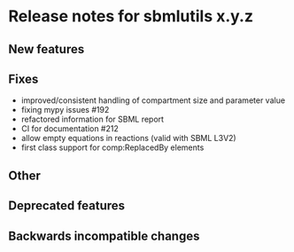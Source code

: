 # Release notes for sbmlutils x.y.z

## New features

## Fixes
- improved/consistent handling of compartment size and parameter value
- fixing mypy issues #192 
- refactored information for SBML report
- CI for documentation #212
- allow empty equations in reactions (valid with SBML L3V2)
- first class support for comp:ReplacedBy elements
## Other

## Deprecated features

## Backwards incompatible changes 
